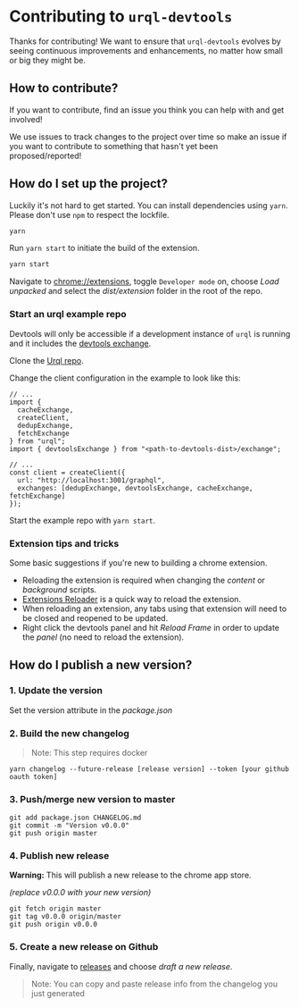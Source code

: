 # Contributing to `urql-devtools`

Thanks for contributing! We want to ensure that `urql-devtools` evolves by seeing continuous improvements and enhancements, no matter how small or big they might be.

## How to contribute?

If you want to contribute, find an issue you think you can help with and get involved!

We use issues to track changes to the project over time so make an issue if you want to contribute to something that hasn't yet been proposed/reported!

## How do I set up the project?

Luckily it's not hard to get started. You can install dependencies using `yarn`. Please don't use `npm` to respect the lockfile.

```sh
yarn
```

Run `yarn start` to initiate the build of the extension.

```sh
yarn start
```

Navigate to [chrome://extensions](chrome://extensions), toggle `Developer mode` on,
choose _Load unpacked_ and select the _dist/extension_ folder in the root of the repo.

### Start an urql example repo

Devtools will only be accessible if a development instance of `urql` is running and it includes the [devtools exchange](https://github.com/FormidableLabs/urql-devtools-exchange).

Clone the [Urql repo](https://github.com/FormidableLabs/urql).

Change the client configuration in the example to look like this:

```tsx
// ...
import {
  cacheExchange,
  createClient,
  dedupExchange,
  fetchExchange
} from "urql";
import { devtoolsExchange } from "<path-to-devtools-dist>/exchange";

// ...
const client = createClient({
  url: "http://localhost:3001/graphql",
  exchanges: [dedupExchange, devtoolsExchange, cacheExchange, fetchExchange]
});
```

Start the example repo with `yarn start`.

### Extension tips and tricks

Some basic suggestions if you're new to building a chrome extension.

- Reloading the extension is required when changing the _content_ or _background_ scripts.
- [Extensions Reloader](https://chrome.google.com/webstore/detail/extensions-reloader/fimgfedafeadlieiabdeeaodndnlbhid?hl=en) is a quick way to reload the extension.
- When reloading an extension, any tabs using that extension will need to be closed and reopened to be updated.
- Right click the devtools panel and hit _Reload Frame_ in order to update the _panel_ (no need to reload the extension).

## How do I publish a new version?

### 1. Update the version

Set the version attribute in the _package.json_

### 2. Build the new changelog

> Note: This step requires docker

```
yarn changelog --future-release [release version] --token [your github oauth token]
```

### 3. Push/merge new version to master

```
git add package.json CHANGELOG.md
git commit -m "Version v0.0.0"
git push origin master
```

### 4. Publish new release

**Warning:** This will publish a new release to the chrome app store.

_(replace v0.0.0 with your new version)_

```
git fetch origin master
git tag v0.0.0 origin/master
git push origin v0.0.0
```

### 5. Create a new release on Github

Finally, navigate to [releases](https://github.com/FormidableLabs/urql-devtools/releases) and choose _draft a new release_.

> Note: You can copy and paste release info from the changelog you just generated
